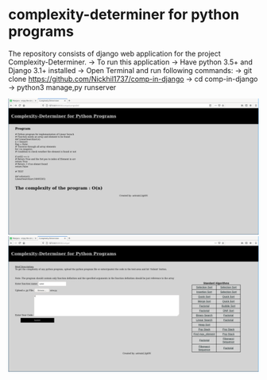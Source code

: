 # complexity-determiner for python programs
The repository consists of django web application for the project Complexity-Determiner.
-> To run this application
-> Have python 3.5+ and Django 3.1+ installed
-> Open Terminal and run following commands:
   -> git clone https://github.com/Nickhil1737/comp-in-django
   -> cd comp-in-django
   -> python3 manage,py runserver
  
<img src="https://github.com/Nickhil1737/comp-in-django/blob/master/compx/static/images/Screenshot_2020-12-26_20-15-12.png">
<img src="https://github.com/Nickhil1737/comp-in-django/blob/master/compx/static/images/Screenshot_2020-12-26_20-16-06.png">
